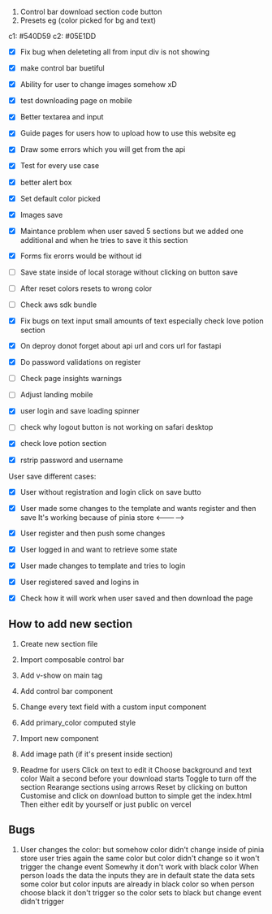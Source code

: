 1. Control bar download section code button 
2. Presets eg (color picked for bg and text)

c1: #540D59
c2: #05E1DD

- [x] Fix bug when deleteting all from input div is not showing 
- [x] make control bar buetiful
- [x] Ability for user to change images somehow xD
- [x] test downloading page on mobile
- [x] Better textarea and input
- [x] Guide pages for users how to upload how to use this website eg
- [x] Draw some errors which you will get from the api
- [x] Test for every use case
- [x] better alert box 
- [x] Set default color picked 
- [x] Images save
- [x] Maintance problem when user saved 5 sections but we added one additional and when he tries to save it this section
- [x] Forms fix erorrs would be without id 
- [ ] Save state inside of local storage without clicking on button save
- [ ] After reset colors resets to wrong color
- [ ] Check aws sdk bundle
- [x] Fix bugs on text input small amounts of text especially check love potion section
- [x] On deproy donot forget about api url and cors url for fastapi
- [x] Do password validations on register
- [ ] Check page insights warnings
- [ ] Adjust landing mobile 
- [x] user login and save loading spinner
- [ ] check why logout button is not working on safari desktop
- [x] check love potion section
- [x] rstrip password and username



User save different cases:
- [x] User without registration and login click on save butto

- [x] User made some changes to the template and wants register and then save
It's working because of pinia store 
<----->

- [x] User register and then push some changes

- [x] User logged in and want to retrieve some state 

- [x] User made changes to template and tries to login 

- [x] User registered saved and logins in 

- [x] Check how it will work when user saved and then download the page



## How to add new section 

1. Create new section file
2. Import composable control bar
3. Add v-show on main tag
3. Add control bar component
4. Change every text field with a custom input component
5. Add primary_color computed style 
5. Import new component
8. Add image path (if it's  present inside section)


1. Readme for users
Click on text to edit it
Choose background and text color
Wait a second before your download starts
Toggle to turn off the section 
Rearange sections using arrows
Reset by clicking on button
Customise and click on download button to simple get the index.html 
Then either edit by yourself or just public on vercel


## Bugs
1. User changes the color: but somehow color didn't change inside of pinia store
user tries again the same color but color didn't change so it won't trigger the change event 
Somewhy it don't work with black color When person loads the data the inputs they are in default state the data sets some color but 
color inputs are already in black color so when person choose black it don't trigger 
so the color sets to black but change event didn't trigger